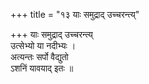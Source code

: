 +++
title = "१३ याः समुद्राद् उच्चरन्त्य्"

+++
याः समुद्राद् उच्चरन्त्य्  
उत्सेभ्यो या नदीभ्यः ।  
अत्यन्तः सर्पो वैद्युतो  
ऽशनिं यावयाद् इतः ॥